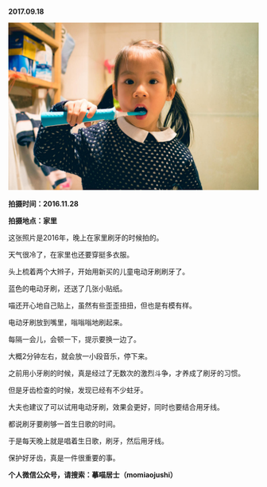 
          
            
**2017.09.18**



![](img/51001-d4f419acea42141f.jpg)




**拍摄时间：2016.11.28**

**拍摄地点：家里**

这张照片是2016年，晚上在家里刷牙的时候拍的。

天气很冷了，在家里也还要穿挺多衣服。

头上梳着两个大辫子，开始用新买的儿童电动牙刷刷牙了。

蓝色的电动牙刷，还送了几张小贴纸。

喵还开心地自己贴上，虽然有些歪歪扭扭，但也是有模有样。

电动牙刷放到嘴里，嗡嗡嗡地刷起来。

每隔一会儿，会顿一下，提示要换一边了。

大概2分钟左右，就会放一小段音乐，停下来。

之前用小牙刷的时候，真是经过了无数次的激烈斗争，才养成了刷牙的习惯。

但是牙齿检查的时候，发现已经有不少蛀牙。

大夫也建议了可以试用电动牙刷，效果会更好，同时也要结合用牙线。

都说刷牙要刷够一首生日歌的时间。

于是每天晚上就是唱着生日歌，刷牙，然后用牙线。

保护好牙齿，真是一件很重要的事。


**个人微信公众号，请搜索：摹喵居士（momiaojushi）**

          
        